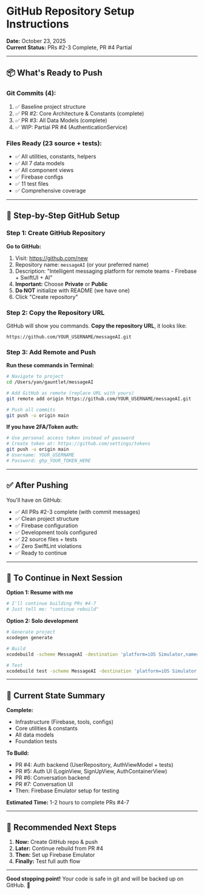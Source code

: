 # GitHub Repository Setup Instructions

**Date:** October 23, 2025  
**Current Status:** PRs #2-3 Complete, PR #4 Partial

---

## 📦 What's Ready to Push

### Git Commits (4):
1. ✅ Baseline project structure
2. ✅ PR #2: Core Architecture & Constants (complete)
3. ✅ PR #3: All Data Models (complete)
4. ✅ WIP: Partial PR #4 (AuthenticationService)

### Files Ready (23 source + tests):
- ✅ All utilities, constants, helpers
- ✅ All 7 data models
- ✅ All component views
- ✅ Firebase configs
- ✅ 11 test files
- ✅ Comprehensive coverage

---

## 🔧 Step-by-Step GitHub Setup

### Step 1: Create GitHub Repository

**Go to GitHub:**
1. Visit: https://github.com/new
2. Repository name: `messageAI` (or your preferred name)
3. Description: "Intelligent messaging platform for remote teams - Firebase + SwiftUI + AI"
4. **Important:** Choose **Private** or **Public**
5. **Do NOT** initialize with README (we have one)
6. Click "Create repository"

### Step 2: Copy the Repository URL

GitHub will show you commands. **Copy the repository URL**, it looks like:
```
https://github.com/YOUR_USERNAME/messageAI.git
```

### Step 3: Add Remote and Push

**Run these commands in Terminal:**

```bash
# Navigate to project
cd /Users/yan/gauntlet/messageAI

# Add GitHub as remote (replace URL with yours)
git remote add origin https://github.com/YOUR_USERNAME/messageAI.git

# Push all commits
git push -u origin main
```

**If you have 2FA/Token auth:**
```bash
# Use personal access token instead of password
# Create token at: https://github.com/settings/tokens
git push -u origin main
# Username: YOUR_USERNAME
# Password: ghp_YOUR_TOKEN_HERE
```

---

## ✅ After Pushing

You'll have on GitHub:
- ✅ All PRs #2-3 complete (with commit messages)
- ✅ Clean project structure
- ✅ Firebase configuration
- ✅ Development tools configured
- ✅ 22 source files + tests
- ✅ Zero SwiftLint violations
- ✅ Ready to continue

---

## 🔄 To Continue in Next Session

**Option 1: Resume with me**
```bash
# I'll continue building PRs #4-7
# Just tell me: "continue rebuild"
```

**Option 2: Solo development**
```bash
# Generate project
xcodegen generate

# Build
xcodebuild -scheme MessageAI -destination 'platform=iOS Simulator,name=iPhone 17'

# Test
xcodebuild test -scheme MessageAI -destination 'platform=iOS Simulator,name=iPhone 17'
```

---

## 📝 Current State Summary

**Complete:**
- Infrastructure (Firebase, tools, configs)
- Core utilities & constants
- All data models
- Foundation tests

**To Build:**
- PR #4: Auth backend (UserRepository, AuthViewModel + tests)
- PR #5: Auth UI (LoginView, SignUpView, AuthContainerView)
- PR #6: Conversation backend
- PR #7: Conversation UI
- Then: Firebase Emulator setup for testing

**Estimated Time:** 1-2 hours to complete PRs #4-7

---

## 🎯 Recommended Next Steps

1. **Now:** Create GitHub repo & push
2. **Later:** Continue rebuild from PR #4
3. **Then:** Set up Firebase Emulator
4. **Finally:** Test full auth flow

---

**Good stopping point!** Your code is safe in git and will be backed up on GitHub. 💾

